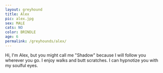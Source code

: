 ```yaml
---
layout: greyhound
title: Alex
pic: alex.jpg
sex: MALE
cats: NO
color: BRINDLE
age: 6
permalink: /greyhounds/alex/
---
```


Hi, I'm Alex, but you might call me "Shadow" because I will follow you wherever you go.  I enjoy walks and butt
scratches.  I can hypnotize you with my soulful eyes.
